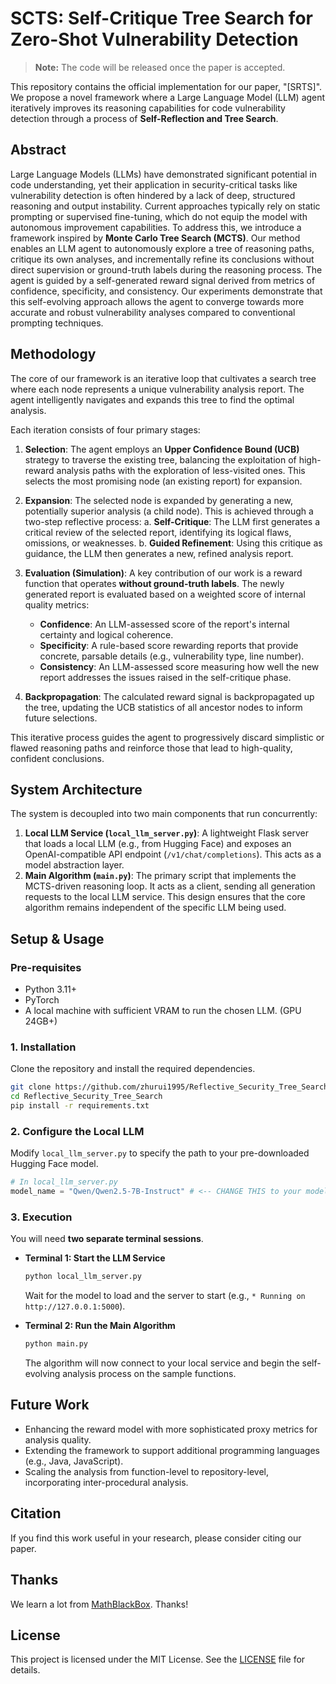 # SCTS: Self-Critique Tree Search for Zero-Shot Vulnerability Detection

> **Note:** The code will be released once the paper is accepted.

This repository contains the official implementation for our paper, "[SRTS]". We propose a novel framework where a Large Language Model (LLM) agent iteratively improves its reasoning capabilities for code vulnerability detection through a process of **Self-Reflection and Tree Search**.

## Abstract

Large Language Models (LLMs) have demonstrated significant potential in code understanding, yet their application in security-critical tasks like vulnerability detection is often hindered by a lack of deep, structured reasoning and output instability. Current approaches typically rely on static prompting or supervised fine-tuning, which do not equip the model with autonomous improvement capabilities. To address this, we introduce a framework inspired by **Monte Carlo Tree Search (MCTS)**. Our method enables an LLM agent to autonomously explore a tree of reasoning paths, critique its own analyses, and incrementally refine its conclusions without direct supervision or ground-truth labels during the reasoning process. The agent is guided by a self-generated reward signal derived from metrics of confidence, specificity, and consistency. Our experiments demonstrate that this self-evolving approach allows the agent to converge towards more accurate and robust vulnerability analyses compared to conventional prompting techniques.

## Methodology

The core of our framework is an iterative loop that cultivates a search tree where each node represents a unique vulnerability analysis report. The agent intelligently navigates and expands this tree to find the optimal analysis.

Each iteration consists of four primary stages:

1.  **Selection**: The agent employs an **Upper Confidence Bound (UCB)** strategy to traverse the existing tree, balancing the exploitation of high-reward analysis paths with the exploration of less-visited ones. This selects the most promising node (an existing report) for expansion.

2.  **Expansion**: The selected node is expanded by generating a new, potentially superior analysis (a child node). This is achieved through a two-step reflective process:
    a.  **Self-Critique**: The LLM first generates a critical review of the selected report, identifying its logical flaws, omissions, or weaknesses.
    b.  **Guided Refinement**: Using this critique as guidance, the LLM then generates a new, refined analysis report.

3.  **Evaluation (Simulation)**: A key contribution of our work is a reward function that operates **without ground-truth labels**. The newly generated report is evaluated based on a weighted score of internal quality metrics:
    *   **Confidence**: An LLM-assessed score of the report's internal certainty and logical coherence.
    *   **Specificity**: A rule-based score rewarding reports that provide concrete, parsable details (e.g., vulnerability type, line number).
    *   **Consistency**: An LLM-assessed score measuring how well the new report addresses the issues raised in the self-critique phase.

4.  **Backpropagation**: The calculated reward signal is backpropagated up the tree, updating the UCB statistics of all ancestor nodes to inform future selections.

This iterative process guides the agent to progressively discard simplistic or flawed reasoning paths and reinforce those that lead to high-quality, confident conclusions.

## System Architecture

The system is decoupled into two main components that run concurrently:

1.  **Local LLM Service (`local_llm_server.py`)**: A lightweight Flask server that loads a local LLM (e.g., from Hugging Face) and exposes an OpenAI-compatible API endpoint (`/v1/chat/completions`). This acts as a model abstraction layer.
2.  **Main Algorithm (`main.py`)**: The primary script that implements the MCTS-driven reasoning loop. It acts as a client, sending all generation requests to the local LLM service. This design ensures that the core algorithm remains independent of the specific LLM being used.

## Setup & Usage

### Pre-requisites

-   Python 3.11+
-   PyTorch
-   A local machine with sufficient VRAM to run the chosen LLM. (GPU 24GB+)

### 1. Installation

Clone the repository and install the required dependencies.

```bash
git clone https://github.com/zhurui1995/Reflective_Security_Tree_Search.git
cd Reflective_Security_Tree_Search
pip install -r requirements.txt
```

### 2. Configure the Local LLM

Modify `local_llm_server.py` to specify the path to your pre-downloaded Hugging Face model.

```python
# In local_llm_server.py
model_name = "Qwen/Qwen2.5-7B-Instruct" # <-- CHANGE THIS to your model
```

### 3. Execution

You will need **two separate terminal sessions**.

-   **Terminal 1: Start the LLM Service**
    ```bash
    python local_llm_server.py
    ```
    Wait for the model to load and the server to start (e.g., `* Running on http://127.0.0.1:5000`).

-   **Terminal 2: Run the Main Algorithm**
    ```bash
    python main.py
    ```
    The algorithm will now connect to your local service and begin the self-evolving analysis process on the sample functions.

## Future Work

-   Enhancing the reward model with more sophisticated proxy metrics for analysis quality.
-   Extending the framework to support additional programming languages (e.g., Java, JavaScript).
-   Scaling the analysis from function-level to repository-level, incorporating inter-procedural analysis.

## Citation

If you find this work useful in your research, please consider citing our paper.

## Thanks

We learn a lot from [MathBlackBox](https://github.com/trotsky1997/MathBlackBox). Thanks!

## License

This project is licensed under the MIT License. See the [LICENSE](LICENSE) file for details.

